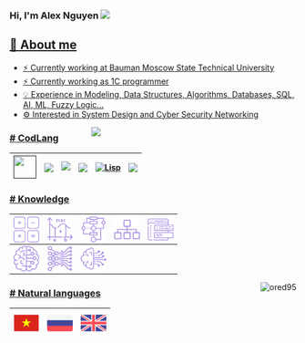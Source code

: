 ### Hi, I'm Alex Nguyen  <img src="https://img.icons8.com/color/20/000000/instagram-verification-badge.png"/><a href="" target="_blank">
      
## 💬 About me

- ⚡ Currently working at Bauman Moscow State Technical University
- ⚡ Currently working as 1C programmer
- 💡  Experience in Modeling, Data Structures, Algorithms, Databases, SQL, AI, ML, Fuzzy Logic...
- ⚙️ Interested in System Design and Cyber Security Networking
      
<img width="360px" align="right" src="https://github-readme-stats.vercel.app/api/top-langs/?username=ored95&theme=algolia&count_private=true&hide=html&layout=compact" />

<h3># CodLang</h3>

|<img align="center" src="https://media.giphy.com/media/LMt9638dO8dftAjtco/giphy.gif" width="40px" height="40px">|<img align="center" src="https://img.icons8.com/color/40/000000/c-plus-plus-logo.png"/>|<img src="https://img.icons8.com/color/40/000000/c-programming.png"/>|<img align="center" src="https://upload.wikimedia.org/wikipedia/commons/thumb/d/d2/C_Sharp_Logo_2023.svg/128px-C_Sharp_Logo_2023.svg.png" width="40px">|<img align="center" src="https://upload.wikimedia.org/wikipedia/commons/thumb/4/48/Lisp_logo.svg/120px-Lisp_logo.svg.png" width="40px" height="40px" alt="Lisp">|<img align="center" src="https://upload.wikimedia.org/wikipedia/commons/thumb/9/93/1C_Company_logo.svg/220px-1C_Company_logo.svg.png" width="55px">
|:----:|:----:|:----:|:----:|:----:|:----:|

<h3># Knowledge</h3>

<!-- <style>
.shades-of-purple{
  filter: invert(70%) sepia(14%) saturate(3032%) hue-rotate(204deg) brightness(96%) contrast(87%);
}
.shades-of-purple:hover{
  filter: invert(89%) sepia(13%) saturate(3138%) hue-rotate(337deg) brightness(112%) contrast(91%);
}
</style> -->

|<img align="center" width="45px" src="src/knowledge/math.svg" class="shades-of-purple"/> |<img align="center" width="45px" src="src/knowledge/further-math.svg" class="shades-of-purple"/> |<img align="center" width="45px" src="src/knowledge/algorithm.svg" class="shades-of-purple"/> |<img align="center" width="45px" src="src/knowledge/data-structure.svg" class="shades-of-purple"/>|<img align="center" width="45px" src="src/knowledge/software-development.svg" class="shades-of-purple"/>
|:----:|:----:|:----:|:----:|:----:|
|<img align="center" width="45px" src="src/knowledge/machine-learning.svg" class="shades-of-purple"/>|<img align="center" width="45px" src="src/knowledge/deep-learning.svg" class="shades-of-purple"/>|<img align="center" width="45px" src="src/knowledge/artificial-intelligence.svg" class="shades-of-purple"/>||||

<p align="center"> 
  <img align="right" src="https://github-readme-stats.vercel.app/api?username=ored95&show_icons=true&theme=algolia" alt="ored95" />
</p>

<h3># Natural languages</h3>
<p align="center">

|<a title="C2"><img align="center" width="45px" src="src/lang/vi.png"/></a>|<a title="С1"><img align="center" width="45px" src="src/lang/ru.png"/></a>|<a title="С1"><img align="center" width="45px" src="src/lang/en.png"/></a>|
|:----:|:----:|:----:|

</p>
